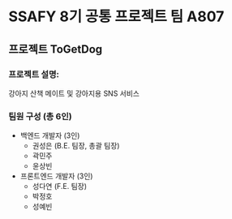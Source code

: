 # SSAFY 8기 공통 프로젝트 팀 A807

## 프로젝트 **ToGetDog**
### **프로젝트 설명:**
강아지 산책 메이트 및 강아지용 SNS 서비스

### 팀원 구성 (총 6인)
- 백엔드 개발자 (3인)
  - 권성은 (B.E. 팀장, 총괄 팀장)
  - 곽민주
  - 윤상빈
- 프론트엔드 개발자 (3인)
  - 성다연 (F.E. 팀장)
  - 박정호
  - 성예빈
